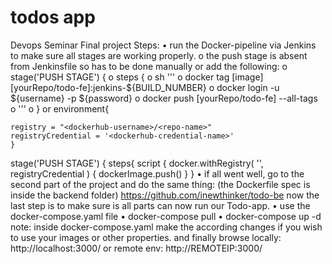 # todos app
Devops Seminar Final project
Steps:
•	run the Docker-pipeline via Jenkins to make sure all stages are working properly.
o	the push stage is absent from Jenkinsfile so has to be done manually or add the following:
o	stage('PUSH STAGE') {
o	 steps {
o	     sh '''
o	        docker tag [image] [yourRepo/todo-fe]:jenkins-${BUILD_NUMBER}
o	        docker login -u ${username} -p ${password}
o	        docker push [yourRepo/todo-fe] --all-tags
o	       '''
o	}
or
 environment{
 
 	registry = "<dockerhub-username>/<repo-name>"
 	registryCredential = '<dockerhub-credential-name>'        
 	}
 stage('PUSH STAGE') {
   steps{
     script {
 	   docker.withRegistry( '', registryCredential ) {
  	   dockerImage.push()
   	}
 }
•	if all went well, go to the second part of the project and do the same thing:
(the Dockerfile spec is inside the backend folder) https://github.com/inewthinker/todo-be
now the last step is to make sure is all parts can now run our Todo-app.
•	use the docker-compose.yaml file
•	  docker-compose pull 
•	  docker-compose up -d 
note: inside docker-compose.yaml make the according changes if you wish to use your images or other properties.
and finally browse locally: http://localhost:3000/
or remote env: http://REMOTEIP:3000/


